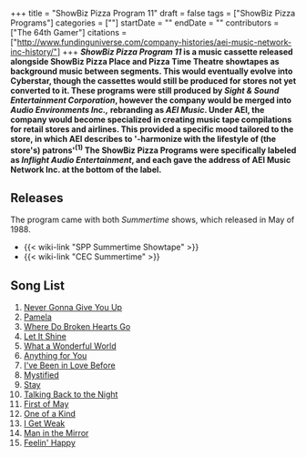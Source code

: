 +++
title = "ShowBiz Pizza Program 11"
draft = false
tags = ["ShowBiz Pizza Programs"]
categories = [""]
startDate = ""
endDate = ""
contributors = ["The 64th Gamer"]
citations = ["http://www.fundinguniverse.com/company-histories/aei-music-network-inc-history/"]
+++
***ShowBiz Pizza Program 11* is a music cassette released alongside ShowBiz Pizza Place and Pizza Time Theatre showtapes as background music between segments.
This would eventually evolve into Cyberstar, though the cassettes would still be produced for stores not yet converted to it. These programs were still produced by *Sight & Sound Entertainment Corporation*, however the company would be merged into *Audio Environments Inc.,* rebranding as *AEI Music*. Under AEI, the company would become specialized in creating music tape compilations for retail stores and airlines. This provided a specific mood tailored to the store, in which AEI describes to '-harmonize with the lifestyle of (the store's) patrons'<sup>(1)</sup> The ShowBiz Pizza Programs were specifically labeled as *Inflight Audio Entertainment*, and each gave the address of AEI Music Network Inc. at the bottom of the label.**

## Releases

The program came with both *Summertime* shows, which released in May of 1988.

- {{< wiki-link "SPP Summertime Showtape" >}}
- {{< wiki-link "CEC Summertime" >}}

## Song List

1.  [Never Gonna Give You Up](https://en.wikipedia.org/wiki/Never_Gonna_Give_You_Up)
2.  [Pamela](https://en.wikipedia.org/wiki/Pamela_(song))
3.  [Where Do Broken Hearts Go](https://en.wikipedia.org/wiki/Where_Do_Broken_Hearts_Go)
4.  [Let It Shine](https://en.wikipedia.org/wiki/Let_It_Shine_(Agnetha_F%C3%A4ltskog_song))
5.  [What a Wonderful World](https://en.wikipedia.org/wiki/What_a_Wonderful_World)
6.  [Anything for You](https://en.wikipedia.org/wiki/Anything_for_You_(Gloria_Estefan_and_Miami_Sound_Machine_song))
7.  [I've Been in Love Before](https://en.wikipedia.org/wiki/I%27ve_Been_in_Love_Before_(song))
8.  [Mystified](https://en.wikipedia.org/wiki/Tango_in_the_Night)
9.  [Stay](https://en.wikipedia.org/wiki/Wendy_and_Lisa_(album))
10. [Talking Back to the Night](https://en.wikipedia.org/wiki/Talking_Back_to_the_Night)
11. [First of May](https://en.wikipedia.org/wiki/Never_Die_Young)
12. [One of a Kind](https://en.wikipedia.org/wiki/Characters_(Stevie_Wonder_album))
13. [I Get Weak](https://en.wikipedia.org/wiki/I_Get_Weak)
14. [Man in the Mirror](https://en.wikipedia.org/wiki/Man_in_the_Mirror)
15. [Feelin' Happy](https://en.wikipedia.org/wiki/Dan_Siegel_(musician))
